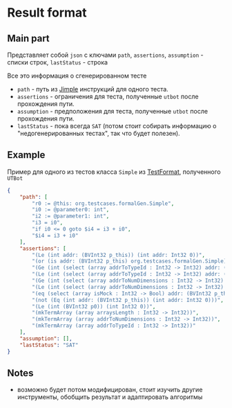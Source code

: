 # Result format

## Main part

Представляет собой `json` с ключами `path`, `assertions`, `assumption` - списки строк, `lastStatus` - строка

Все это информация о сгенерированном тесте
- `path` - путь из [Jimple](../../abstract/Jimple.md) инструкций для одного теста.
- `assertions` - ограничения для теста, полученные `utbot` после прохождения пути.
- `assumption` - предположения для теста, полученные `utbot` после прохождения пути.
- `lastStatus` - пока всегда `SAT` (потом стоит собирать информацию о "недогенерированных тестах", так что будет полезен).

## Example

Пример для одного из тестов класса `Simple` из [TestFormat](TestFormat.md), полученного `UTBot`

```json
{
    "path": [
        "r0 := @this: org.testcases.formalGen.Simple",
        "i0 := @parameter0: int",
        "i2 := @parameter1: int",
        "i3 = i0",
        "if i0 <= 0 goto $i4 = i3 + i0",
        "$i4 = i3 + i0"
    ],
    "assertions": [
        "(Le (int addr: (BVInt32 p_this)) (int addr: Int32 0))",
        "(or (is addr: (BVInt32 p_this) org.testcases.formalGen.Simple), (eq addr: (BVInt32 p_this) addr: Int32 0))",
        "(Ge (int (select (array addrToTypeId : Int32 -> Int32) addr: (BVInt32 p_this))) (int Int32 0))",
        "(Le (int (select (array addrToTypeId : Int32 -> Int32) addr: (BVInt32 p_this))) (int Int32 4486))",
        "(Ge (int (select (array addrToNumDimensions : Int32 -> Int32) addr: (BVInt32 p_this))) (int Int32 0))",
        "(Le (int (select (array addrToNumDimensions : Int32 -> Int32) addr: (BVInt32 p_this))) (int Int32 4))",
        "(eq (select (array isMock : Int32 -> Bool) addr: (BVInt32 p_this)) false)",
        "(not (Eq (int addr: (BVInt32 p_this)) (int addr: Int32 0)))",
        "(Le (int (BVInt32 p0)) (int Int32 0))",
        "(mkTermArray (array arraysLength : Int32 -> Int32))",
        "(mkTermArray (array addrToNumDimensions : Int32 -> Int32))",
        "(mkTermArray (array addrToTypeId : Int32 -> Int32))"
    ],
    "assumption": [],
    "lastStatus": "SAT"
}
```

## Notes

- возможно будет потом модифицирован, стоит изучить другие инструменты, обобщить результат и адаптировать алгоритмы
